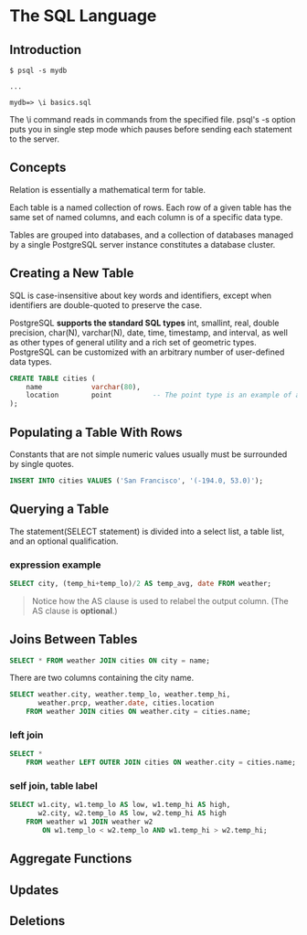 # The SQL Language

## Introduction
```
$ psql -s mydb

...

mydb=> \i basics.sql
```
The \i command reads in commands from the specified file. psql's -s option puts you in single step mode which pauses before sending each statement to the server.

## Concepts
Relation is essentially a mathematical term for table.

Each table is a named collection of rows. Each row of a given table has the same set of named columns, and each column is of a specific data type.

Tables are grouped into databases, and a collection of databases managed by a single PostgreSQL server instance constitutes a database cluster.

## Creating a New Table
SQL is case-insensitive about key words and identifiers, except when identifiers are double-quoted to preserve the case.

PostgreSQL **supports the standard SQL types** int, smallint, real, double precision, char(N), varchar(N), date, time, timestamp, and interval, as well as other types of general utility and a rich set of geometric types. PostgreSQL can be customized with an arbitrary number of user-defined data types.

``` sql
CREATE TABLE cities (
    name            varchar(80),
    location        point          -- The point type is an example of a PostgreSQL-specific data type.
);
```

## Populating a Table With Rows
Constants that are not simple numeric values usually must be surrounded by single quotes.

``` sql
INSERT INTO cities VALUES ('San Francisco', '(-194.0, 53.0)');
```

## Querying a Table
The statement(SELECT statement) is divided into a select list, a table list, and an optional qualification.

### expression example
``` sql
SELECT city, (temp_hi+temp_lo)/2 AS temp_avg, date FROM weather;
```
> Notice how the AS clause is used to relabel the output column. (The AS clause is **optional**.)

## Joins Between Tables
``` sql
SELECT * FROM weather JOIN cities ON city = name;
```
There are two columns containing the city name.

``` sql
SELECT weather.city, weather.temp_lo, weather.temp_hi,
       weather.prcp, weather.date, cities.location
    FROM weather JOIN cities ON weather.city = cities.name;
```

### left join
``` sql
SELECT *
    FROM weather LEFT OUTER JOIN cities ON weather.city = cities.name;
```

### self join, table label
``` sql
SELECT w1.city, w1.temp_lo AS low, w1.temp_hi AS high,
       w2.city, w2.temp_lo AS low, w2.temp_hi AS high
    FROM weather w1 JOIN weather w2
        ON w1.temp_lo < w2.temp_lo AND w1.temp_hi > w2.temp_hi;
```

## Aggregate Functions
## Updates
## Deletions

